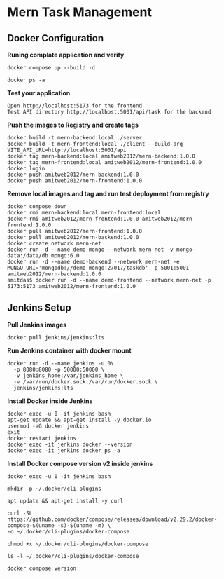 # Mern Task Management

## Docker Configuration

**Runing complate application and verify**

```
docker compose up --build -d

docker ps -a

```

**Test your application**

```
Open http://localhost:5173 for the frontend
Test API directory http://localhost:5001/api/task for the backend

```

**Push the images to Registry and create tags**

```
docker build -t mern-backend:local ./server
docker build -t mern-frontend:local ./client --build-arg VITE_API_URL=http://localhost:5001/api
docker tag mern-backend:local amitweb2012/mern-backend:1.0.0
docker tag mern-frontend:local amitweb2012/mern-frontend:1.0.0
docker login
docker push amitweb2012/mern-backend:1.0.0
docker push amitweb2012/mern-frontend:1.0.0

```

**Remove local images and tag and run test deployment from registry**

```
docker compose down
docker rmi mern-backend:local mern-frontend:local
docker rmi amitweb2012/mern-frontend:1.0.0 amitweb2012/mern-frontend:1.0.0
docker pull amitweb2012/mern-frontend:1.0.0
docker pull amitweb2012/mern-backend:1.0.0
docker create network mern-net
docker run -d --name demo-mongo --network mern-net -v mongo-data:/data/db mongo:6.0
docker run -d --name demo-backend --network mern-net -e MONGO_URI='mongodb://demo-mongo:27017/taskdb' -p 5001:5001 amitweb2012/mern-backend:1.0.0
amitdas$ docker run -d --name demo-frontend --network mern-net -p 5173:5173 amitweb2012/mern-frontend:1.0.0

```

## Jenkins Setup

**Pull Jenkins images**

```
docker pull jenkins/jenkins:lts

```

**Run Jenkins container with docker mount**

```
docker run -d --name jenkins -u 0\
  -p 8080:8080 -p 50000:50000 \
  -v jenkins_home:/var/jenkins_home \
  -v /var/run/docker.sock:/var/run/docker.sock \
  jenkins/jenkins:lts

```

**Install Docker inside Jenkins**

```
docker exec -u 0 -it jenkins bash
apt-get update && apt-get install -y docker.io
usermod -aG docker jenkins
exit
docker restart jenkins
docker exec -it jenkins docker --version
docker exec -it jenkins docker ps -a
```

**Install Docker compose version v2 inside jenkins**

```
docker exec -u 0 -it jenkins bash

mkdir -p ~/.docker/cli-plugins

apt update && apt-get install -y curl

curl -SL https://github.com/docker/compose/releases/download/v2.29.2/docker-compose-$(uname -s)-$(uname -m) \
-o ~/.docker/cli-plugins/docker-compose

chmod +x ~/.docker/cli-plugins/docker-compose

ls -l ~/.docker/cli-plugins/docker-compose

docker compose version

```
